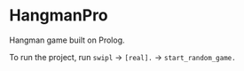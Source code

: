 # HangmanPro

Hangman game built on Prolog.

To run the project, run `swipl` -> `[real].` -> `start_random_game.`
